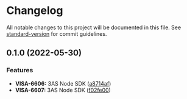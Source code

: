 # Changelog

All notable changes to this project will be documented in this file. See [standard-version](https://github.com/conventional-changelog/standard-version) for commit guidelines.

## 0.1.0 (2022-05-30)


### Features

* **VISA-6606:** 3AS Node SDK ([a8714af](https://gitlab.va-endpoint.com/visa/sdks/3as/nodejs/commit/a8714afbaac47487f5dae362c85b821ccf7b060b))
* **VISA-6607:** 3AS Node SDK ([f02fe00](https://gitlab.va-endpoint.com/visa/sdks/3as/nodejs/commit/f02fe00d43dc7d9ed7406e03ee02dd0d72bde207))
